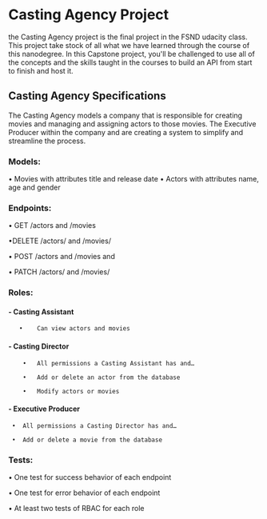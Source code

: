 # Casting Agency Project 
the Casting Agency project is the final project in the FSND udacity class. This project take stock of all what we have learned through the course of this nanodegree. In this Capstone project, you'll be challenged to use all of the concepts and the skills taught in the courses to build an API from start to finish and host it.

## Casting Agency Specifications
The Casting Agency models a company that is responsible for creating movies and managing and assigning actors to those movies. The  Executive Producer within the company and are creating a system to simplify and streamline the  process.
### Models:
•	Movies with attributes title and release date
•	Actors with attributes name, age and gender
### Endpoints:
•	GET /actors and /movies

•DELETE /actors/ and /movies/

•	POST /actors and /movies and

•	PATCH /actors/ and /movies/
### Roles:
#### -	Casting Assistant
   
       •	Can view actors and movies

#### -	Casting Director
   
        •	All permissions a Casting Assistant has and…
   
        •	Add or delete an actor from the database
   
        •	Modify actors or movies

#### -	Executive Producer
  
     •	All permissions a Casting Director has and…
   
     •	Add or delete a movie from the database
### Tests:

•	One test for success behavior of each endpoint

•	One test for error behavior of each endpoint

•	At least two tests of RBAC for each role
